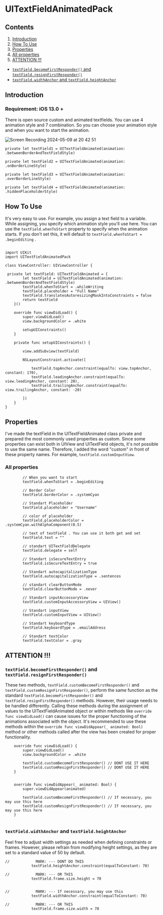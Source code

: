# UITextFieldAnimatedPack


## Contents
1) [Introduction](#introduction)
2) [How To Use](#how-to-use)
3) [Properties](#properties)
4) [All properties](#all-properties)
5) [ATTENTION !!!](#attention-)
+ [`textField.becomeFirstResponder()` and `textField.resignFirstResponder()`](#textfieldbecomefirstresponder-and-textfieldresignfirstresponder)
+ [`textField.widthAnchor` and `textField.heightAnchor`](#textfieldwidthanchor-and-textfieldheightanchor)


## Introduction

### Requirement: iOS 13.0 +

There is open source custom  and animated textfields. You can use 4 animation style and 7 combination. So you can choose your animation style and when you want to start the animation. 

![Screen Recording 2024-05-09 at 20 42 51](https://github.com/amirovaleh/UITextFieldAnimatedPack/assets/97683310/de059bc7-bcb8-4f1c-a2b5-67ce9522a6a5)


```
private let textField1 = UITextFieldAnimated(animation: .betweenBorderAndTextFieldStyle)
```

```
private let textField2 = UITextFieldAnimated(animation: .onBorderLineStyle)
```

```
private let textField3 = UITextFieldAnimated(animation: .overBorderLineStyle)
```

```
private let textField4 = UITextFieldAnimated(animation: .hiddenPlaceholderStyle)
```

## How To Use

It's very easy to use. For example, you assign a text field to a variable. While assigning, you specify which animation style you'll use here.
You can use the `textField.whenToStart` property to specify when the animation starts. If you don't set this, it will default to `textField.whenToStart = .beginEditing` .



```   

import UIKit
import UITextFieldAnimatedPack

class ViewController: UIViewController {

 private let textField: UITextFieldAnimated = {
        let textField = UITextFieldAnimated(animation: .betweenBorderAndTextFieldStyle)
        textField.whenToStart = .whileWriting
        textField.placeholder = "Full Name"
        textField.translatesAutoresizingMaskIntoConstraints = false
        return textField
    }()
    
    override func viewDidLoad() {
        super.viewDidLoad()
        view.backgroundColor = .white
        
        setupUIConstraints()
    }
        
    private func setupUIConstraints() {
        
        view.addSubview(textField)
        
        NSLayoutConstraint.activate([
        
            textField.topAnchor.constraint(equalTo: view.topAnchor, constant: 170),
            textField.leadingAnchor.constraint(equalTo: view.leadingAnchor, constant: 20),
            textField.trailingAnchor.constraint(equalTo: view.trailingAnchor, constant: -20)
        
        ])
    }
}
```


## Properties


I've made the textField in the UITextFieldAnimated class private and prepared the most commonly used properties as custom. Since some properties can exist both in UIView and UITextField objects, it's not possible to use the same name. Therefore, I added the word "custom" in front of these property names. For example, `textField.customInputView`.


### All properties


```
        // When you want to start
        textField.whenToStart = .beginEditing
        
        // Border Color
        textField.borderColor = .systemCyan
        
        // Standart Placeholder
        textField.placeholder = "Username"
        
        // color of placeholder
        textField.placeholderColor = .systemCyan.withAlphaComponent(0.5)
        
        // text of textField . You can use it both get and set
        textField.text = ""
        
        // standart UITextFieldDelegate
        textField.delegate = self
        
        // Standart isSecureTextEntry
        textField.isSecureTextEntry = true
        
        // Standart autocapitalizationType
        textField.autocapitalizationType = .sentences
        
        // standart clearButtonMode
        textField.clearButtonMode = .never
        
        // Standart inputAccessoryView
        textField.customInputAccessoryView = UIView()
        
        // Standart inputView
        textField.customInputView = UIView()
        
        // Standart keyboardType
        textField.keyboardType = .emailAddress
        
        // Standart textColor
        textField.textColor = .gray

```


## ATTENTION !!!

### `textField.becomeFirstResponder()` and `textField.resignFirstResponder()`

These two methods, `textField.customBecomeFirstResponder()` and `textField.customResignFirstResponder()`, perform the same function as the standard `textField.becomeFirstResponder()` and `textField.resignFirstResponder()` methods. However, their usage needs to be handled differently. Calling these methods during the assignment of values to the UITextFieldAnimated object or within methods like `override func viewDidLoad()` can cause issues for the proper functioning of the animations associated with the object. It's recommended to use these methods within the `override func viewDidAppear(_ animated: Bool)` method or other methods called after the view has been created for proper functionality.

```
    override func viewDidLoad() {
        super.viewDidLoad()
        view.backgroundColor = .white
        
        textField.customBecomeFirstResponder() // DONT USE IT HERE
        textField.customResignFirstResponder() // DONT USE IT HERE
    }


    override func viewDidAppear(_ animated: Bool) {
        super.viewDidAppear(animated)
        
        textField.customBecomeFirstResponder() // If necessary, you may use this here
        textField.customResignFirstResponder() // If necessary, you may use this here
    }


```

### `textField.widthAnchor` and `textField.heightAnchor` 
 Feel free to adjust width settings as needed when defining constraints or frames. However, please refrain from modifying height settings, as they are set to a standard value of 50 by default.


```
//            MARK: --- DONT DO THIS
            textField.heightAnchor.constraint(equalToConstant: 70)

//            MARK: --- OR THIS
            textField.frame.size.height = 70


//            MARK: --- If necessary, you may use this
            textField.widthAnchor.constraint(equalToConstant: 70)

//            MARK: --- OR THIS
            textField.frame.size.width = 70

```
